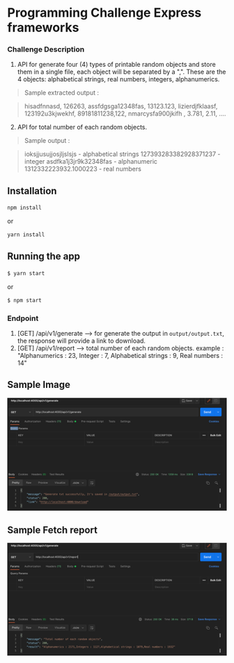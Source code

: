 Programming Challenge Express frameworks
=========================

### Challenge Description
1. API for generate four (4) types of printable random objects and store them in a single file, each object will be separated by a ",".  These are the 4 objects: alphabetical strings, real numbers, integers, alphanumerics.

> Sample extracted output :

> hisadfnnasd, 126263, assfdgsga12348fas, 13123.123,
> lizierdjfklaasf, 123192u3kjwekhf, 89181811238,122,
> nmarcysfa900jkifh  , 3.781, 2.11, ....


2. API for total number of each random objects.

> Sample output :

> ioksjjusujjosjljslsjs - alphabetical strings
> 127393283382928371237 - integer
> asdfka1j3jr9k32348fas - alphanumeric
> 1312332223932.1000223 - real numbers

## Installation

```bash
npm install
```
or

```bash
yarn install
```

## Running the app

```bash
$ yarn start
```
or
```bash
$ npm start
```

### Endpoint 
1. [GET] /api/v1/generate --> for generate the output in ```output/output.txt```, the response will provide a link to download.
2. [GET] /api/v1/report --> total number of each random objects.
    example :   "Alphanumerics : 23,
                Integer : 7,
                Alphabetical strings : 9,
                Real numbers : 14"


## Sample Image
![Alt text](generate.png)

## Sample Fetch report
![Alt text](report.png)

